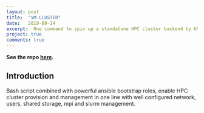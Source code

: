 ```yaml
---
layout: post
title:  "VM-CLUSTER"
date:   2019-09-14
excerpt:  One command to spin up a standalone HPC cluster backend by KVM.
project: true
comments: true
---
```


**See the repo [here](https://github.com/refraction-ray/vm-cluster).**



## Introduction

Bash script combined with powerful ansible bootstrap roles, enable HPC cluster provision and management in one line with well configured network, users, shared storage, mpi and slurm management.



